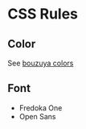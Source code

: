 # CSS Rules

## Color

See [bouzuya colors](https://github.com/bouzuya/bouzuya.net)

## Font

- Fredoka One
- Open Sans
